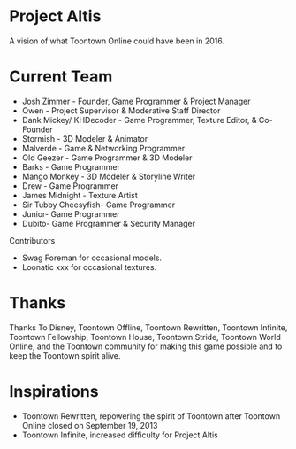 # Project Altis
A vision of what Toontown Online could have been in 2016.
  
# Current Team
 
* Josh Zimmer - Founder, Game Programmer & Project Manager
* Owen - Project Supervisor & Moderative Staff Director
* Dank Mickey/ KHDecoder - Game Programmer, Texture Editor, & Co-Founder
* Stormish - 3D Modeler & Animator
* Malverde - Game & Networking Programmer
* Old Geezer - Game Programmer & 3D Modeler
* Barks - Game Programmer
* Mango Monkey - 3D Modeler & Storyline Writer
* Drew - Game Programmer
* James Midnight - Texture Artist
* Sir Tubby Cheesyfish- Game Programmer
* Junior- Game Programmer
* Dubito- Game Programmer & Security Manager

Contributors
* Swag Foreman for occasional models.
* Loonatic xxx for occasional textures.

# Thanks

Thanks To Disney, Toontown Offline, Toontown Rewritten, Toontown Infinite, Toontown Fellowship, Toontown House, Toontown Stride, Toontown World Online, and the Toontown community for making this game possible and to keep the Toontown spirit alive.

# Inspirations
* Toontown Rewritten, repowering the spirit of Toontown after Toontown Online closed on September 19, 2013
* Toontown Infinite, increased difficulty for Project Altis
